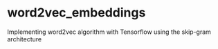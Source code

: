 # word2vec_embeddings
Implementing word2vec algorithm with Tensorflow using the skip-gram architecture
